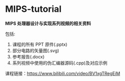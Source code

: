 # MIPS-tutorial

**MIPS 处理器设计与实现系列视频的相关资料**

包括:

1. 课程的所有 PPT 原件(.pptx)
2. 部分电路的矢量图(.svg)
3. 参考报告(.docx)
4. 系列视频中使用的伪汇编器源码(.cpp)及对应示例

课程链接：<https://www.bilibili.com/video/BV1xgTRegEiM>

